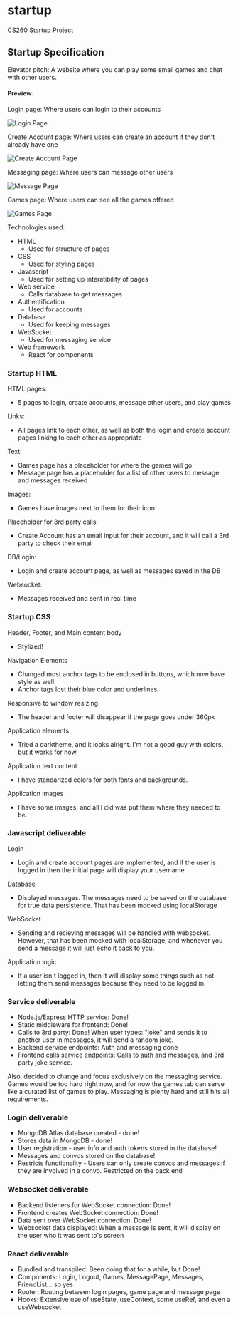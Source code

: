# startup

CS260 Startup Project

## Startup Specification

Elevator pitch: A website where you can play some small games and chat with other users.

#### Preview:

Login page: Where users can login to their accounts

![Login Page](specification-images/loginpage.png)

Create Account page: Where users can create an account if they don't already have one

![Create Account Page](specification-images/createaccountpage.png)

Messaging page: Where users can message other users

![Message Page](specification-images/messagingpage.png)

Games page: Where users can see all the games offered

![Games Page](specification-images/gamespage.png)

Technologies used:

- HTML
  - Used for structure of pages
- CSS
  - Used for styling pages
- Javascript
  - Used for setting up interatibility of pages
- Web service
  - Calls database to get messages
- Authentification
  - Used for accounts
- Database
  - Used for keeping messages
- WebSocket
  - Used for messaging service
- Web framework
  - React for components

### Startup HTML

HTML pages:

- 5 pages to login, create accounts, message other users, and play games

Links:

- All pages link to each other, as well as both the login and create account pages linking to each other as appropriate

Text:

- Games page has a placeholder for where the games will go
- Message page has a placeholder for a list of other users to message and messages received

Images:

- Games have images next to them for their icon

Placeholder for 3rd party calls:

- Create Account has an email input for their account, and it will call a 3rd party to check their email

DB/Login:

- Login and create account page, as well as messages saved in the DB

Websocket:

- Messages received and sent in real time

### Startup CSS

Header, Footer, and Main content body

- Stylized!

Navigation Elements

- Changed most anchor tags to be enclosed in buttons, which now have style as well.
- Anchor tags lost their blue color and underlines.

Responsive to window resizing

- The header and footer will disappear if the page goes under 360px

Application elements

- Tried a darktheme, and it looks alright. I'm not a good guy with colors, but it works for now.

Application text content

- I have standarized colors for both fonts and backgrounds.

Application images

- I have some images, and all I did was put them where they needed to be.

### Javascript deliverable

Login

- Login and create account pages are implemented, and if the user is logged in then the initial page will display your username

Database

- Displayed messages. The messages need to be saved on the database for true data persistence. That has been mocked using localStorage

WebSocket

- Sending and recieving messages will be handled with websocket. However, that has been mocked with localStorage, and whenever you send a message it will just echo it back to you.

Application logic

- If a user isn't logged in, then it will display some things such as not letting them send messages because they need to be logged in.

### Service deliverable

 - Node.js/Express HTTP service: Done!
 - Static middleware for frontend: Done!
 - Calls to 3rd party: Done! When user types: "joke" and sends it to another user in messages, it will send a random joke.
 - Backend service endpoints: Auth and messaging done
 - Frontend calls service endpoints: Calls to auth and messages, and 3rd party joke service.

Also, decided to change and focus exclusively on the messaging service. Games would be too hard right now, and for now the games tab can serve like a curated list of games to play. Messaging is plenty hard and still hits all requirements.

### Login deliverable

 - MongoDB Atlas database created - done!
 - Stores data in MongoDB - done!
 - User registration - user info and auth tokens stored in the database!
 - Messages and convos stored on the database!
 - Restricts functionality - Users can only create convos and messages if they are involved in a convo. Restricted on the back end

### Websocket deliverable

 - Backend listeners for WebSocket connection: Done!
 - Frontend creates WebSocket connection: Done!
 - Data sent over WebSocket connection: Done!
 - Websocket data displayed: When a message is sent, it will display on the user who it was sent to's screen
 
 ### React deliverable

 - Bundled and transpiled: Been doing that for a while, but Done!
 - Components: Login, Logout, Games, MessagePage, Messages, FriendList... so yes
 - Router: Routing between login pages, game page and message page
 - Hooks: Extensive use of useState, useContext, some useRef, and even a useWebsocket
 